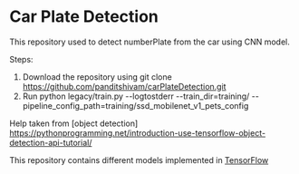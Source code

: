 # Car Plate Detection

This repository used to detect numberPlate from the car using CNN model.

Steps:
1) Download the repository using git clone https://github.com/panditshivam/carPlateDetection.git
2) Run python legacy/train.py --logtostderr --train_dir=training/ --pipeline_config_path=training/ssd_mobilenet_v1_pets_config

Help taken from [object detection] https://pythonprogramming.net/introduction-use-tensorflow-object-detection-api-tutorial/ 

This repository contains different models implemented in [TensorFlow](https://www.tensorflow.org)
